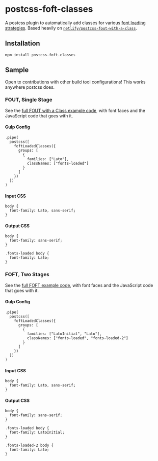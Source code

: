 # postcss-foft-classes

A postcss plugin to automatically add classes for various [font loading strategies](https://www.zachleat.com/web/comprehensive-webfonts/). Based heavily on [`netlify/postcss-fout-with-a-class`](https://github.com/netlify/postcss-fout-with-a-class).

## Installation

`npm install postcss-foft-classes`

## Sample

Open to contributions with other build tool configurations! This works anywhere postcss does.

### FOUT, Single Stage

See the [full FOUT with a Class example code](https://github.com/zachleat/web-font-loading-recipes/blob/master/fout-with-class.html), with font faces and the JavaScript code that goes with it.

#### Gulp Config

```
.pipe(
  postcss([
    foftLoadedClasses({
      groups: [
        {
          families: ["Lato"],
          classNames: ["fonts-loaded"]
        }
      ]
    })
  ])
)
```

#### Input CSS

```
body {
  font-family: Lato, sans-serif;
}
```

#### Output CSS

```
body {
  font-family: sans-serif;
}

.fonts-loaded body {
  font-family: Lato;
}
```

### FOFT, Two Stages

See the [full FOFT example code](https://github.com/zachleat/web-font-loading-recipes/blob/master/foft.html), with font faces and the JavaScript code that goes with it.

#### Gulp Config

```
.pipe(
  postcss([
    foftLoadedClasses({
      groups: [
        {
          families: ["LatoInitial", "Lato"],
          classNames: ["fonts-loaded", "fonts-loaded-2"]
        }
      ]
    })
  ])
)
```

#### Input CSS

```
body {
  font-family: Lato, sans-serif;
}
```

#### Output CSS

```
body {
  font-family: sans-serif;
}

.fonts-loaded body {
  font-family: LatoInitial;
}

.fonts-loaded-2 body {
  font-family: Lato;
}
```

